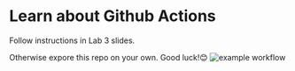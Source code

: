 # Learn about Github Actions
Follow instructions in Lab 3 slides.

Otherwise expore this repo on your own. Good luck!😊
![example workflow](https://github.com/dabbe01/learn-cool-problems/actions/workflows/node.js.yml/badge.svg)
